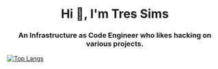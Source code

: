 <h1 align="center">Hi 👋, I'm Tres Sims</h1>
<h3 align="center">An Infrastructure as Code Engineer who likes hacking on various projects.</h3>


[![Top Langs](https://github-readme-stats-five-lilac-15.vercel.app/api/top-langs/?username=TresSims&layout=donut&theme=tokyonight&hide=css,handlebars)](https://github.com/anuraghazra/github-readme-stats)
